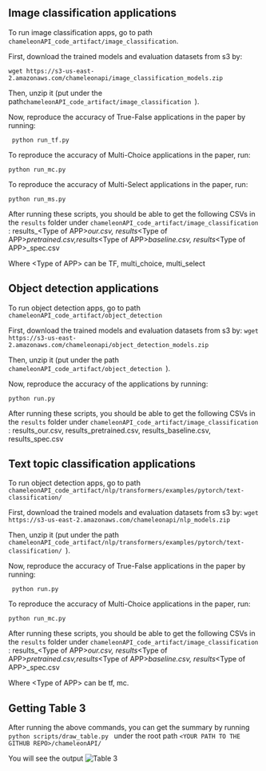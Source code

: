 

## Image classification applications
To run image classification apps, go to path ``` chameleonAPI_code_artifact/image_classification ```. 

First, download the trained models and evaluation datasets from s3 by: 

``` wget https://s3-us-east-2.amazonaws.com/chameleonapi/image_classification_models.zip ```

Then, unzip it (put under the path```chameleonAPI_code_artifact/image_classification ```).

Now, reproduce the accuracy of True-False applications in the paper by running:

``` python run_tf.py```

To reproduce the accuracy of Multi-Choice applications in the paper, run: 

``` python run_mc.py  ```


To reproduce the accuracy of Multi-Select applications in the paper, run: 

``` python run_ms.py  ```

After running these scripts, you should be able to get the following CSVs in the ```results``` folder under  ```chameleonAPI_code_artifact/image_classification ```:
results_\<Type of APP\>_our.csv, results_\<Type of APP\>_pretrained.csv,results_\<Type of APP\>_baseline.csv, results_\<Type of APP\>_spec.csv

Where \<Type of APP\> can be TF, multi_choice, multi_select


## Object detection applications

To run object detection apps, go to path ``` chameleonAPI_code_artifact/object_detection ```

First, download the trained models and evaluation datasets from s3 by: ``` wget https://s3-us-east-2.amazonaws.com/chameleonapi/object_detection_models.zip ```

Then, unzip it (put under the path ```chameleonAPI_code_artifact/object_detection ```).

Now, reproduce the accuracy of the applications by running: 

``` python run.py ```

After running these scripts, you should be able to get the following CSVs in the ```results``` folder under  ```chameleonAPI_code_artifact/image_classification ```:
results_our.csv, results_pretrained.csv, results_baseline.csv, results_spec.csv


## Text topic classification applications
To run object detection apps, go to path ``` chameleonAPI_code_artifact/nlp/transformers/examples/pytorch/text-classification/ ```

First, download the trained models and evaluation datasets from s3 by: ``` wget https://s3-us-east-2.amazonaws.com/chameleonapi/nlp_models.zip ```

Then, unzip it (put under the path ```chameleonAPI_code_artifact/nlp/transformers/examples/pytorch/text-classification/ ```).





Now, reproduce the accuracy of True-False applications in the paper by running:

``` python run.py```

To reproduce the accuracy of Multi-Choice applications in the paper, run: 

``` python run_mc.py  ```



After running these scripts, you should be able to get the following CSVs in the ```results``` folder under  ```chameleonAPI_code_artifact/image_classification ```:
results_\<Type of APP\>_our.csv, results_\<Type of APP\>_pretrained.csv,results_\<Type of APP\>_baseline.csv, results_\<Type of APP\>_spec.csv

Where \<Type of APP\> can be tf, mc.


## Getting Table 3
After running the above commands, you can get the summary by running ```python scripts/draw_table.py ``` under the root path ``` <YOUR PATH TO THE GITHUB REPO>/chameleonAPI/ ```

You will see the output ![Table 3](results.png "Results")